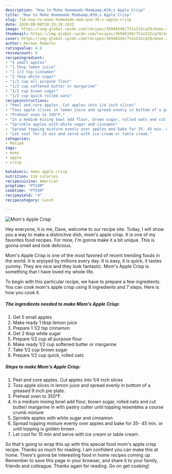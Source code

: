 ```yaml
---
description: "How to Make Homemade Mom&amp;#39;s Apple Crisp"
title: "How to Make Homemade Mom&amp;#39;s Apple Crisp"
slug: 716-how-to-make-homemade-mom-and-39-s-apple-crisp
date: 2020-08-08T20:33:28.243Z
image: https://img-global.cpcdn.com/recipes/36948349/751x532cq70/moms-apple-crisp-recipe-main-photo.jpg
thumbnail: https://img-global.cpcdn.com/recipes/36948349/751x532cq70/moms-apple-crisp-recipe-main-photo.jpg
cover: https://img-global.cpcdn.com/recipes/36948349/751x532cq70/moms-apple-crisp-recipe-main-photo.jpg
author: Herman Roberts
ratingvalue: 4.6
reviewcount: 6
recipeingredient:
- "5 small apples"
- "1 tbsp lemon juice"
- "1 1/2 tsp cinnamon"
- "2 tbsp white sugar"
- "1/2 cup all purpose flour"
- "1/2 cup softened butter or margarine"
- "1/2 cup brown sugar"
- "1/2 cup quick rolled oats"
recipeinstructions:
- "Peel and core apples. Cut apples into 1/4 inch slices"
- "Toss apple slices in lemon juice and spread evenly in bottom of a greased 9 inch pie plate."
- "Preheat oven to 350°F."
- "In a medium mixing bowl add flour, brown sugar, rolled oats and cut butter/ margarine in with pastry cutter until topping resembles a course crumb mixture"
- "Sprinkle apples with white sugar and cinnamon"
- "Spread topping mixture evenly over apples and bake for 35- 45 min. or until topping is golden brown ."
- "Let cool for 15 min and serve with ice cream or table cream."
categories:
- Recipe
tags:
- moms
- apple
- crisp

katakunci: moms apple crisp 
nutrition: 134 calories
recipecuisine: American
preptime: "PT24M"
cooktime: "PT55M"
recipeyield: "4"
recipecategory: Lunch

---
```



![Mom&#39;s Apple Crisp](https://img-global.cpcdn.com/recipes/36948349/751x532cq70/moms-apple-crisp-recipe-main-photo.jpg)

Hey everyone, it is me, Dave, welcome to our recipe site. Today, I will show you a way to make a distinctive dish, mom&#39;s apple crisp. It is one of my favorites food recipes. For mine, I'm gonna make it a bit unique. This is gonna smell and look delicious.

Mom&#39;s Apple Crisp is one of the most favored of recent trending foods in the world. It is enjoyed by millions every day. It is easy, it is quick, it tastes yummy. They are nice and they look fantastic. Mom&#39;s Apple Crisp is something that I have loved my whole life.




To begin with this particular recipe, we have to prepare a few ingredients. You can cook mom&#39;s apple crisp using 8 ingredients and 7 steps. Here is how you cook it.

<!--inarticleads1-->

##### The ingredients needed to make Mom&#39;s Apple Crisp:

1. Get 5 small apples
1. Make ready 1 tbsp lemon juice
1. Prepare 1 1/2 tsp cinnamon
1. Get 2 tbsp white sugar
1. Prepare 1/2 cup all purpose flour
1. Make ready 1/2 cup softened butter or margarine
1. Take 1/2 cup brown sugar
1. Prepare 1/2 cup quick, rolled oats




<!--inarticleads2-->

##### Steps to make Mom&#39;s Apple Crisp:

1. Peel and core apples. Cut apples into 1/4 inch slices
1. Toss apple slices in lemon juice and spread evenly in bottom of a greased 9 inch pie plate.
1. Preheat oven to 350°F.
1. In a medium mixing bowl add flour, brown sugar, rolled oats and cut butter/ margarine in with pastry cutter until topping resembles a course crumb mixture
1. Sprinkle apples with white sugar and cinnamon
1. Spread topping mixture evenly over apples and bake for 35- 45 min. or until topping is golden brown .
1. Let cool for 15 min and serve with ice cream or table cream.




So that's going to wrap this up with this special food mom&#39;s apple crisp recipe. Thanks so much for reading. I am confident you can make this at home. There's gonna be interesting food in home recipes coming up. Remember to save this page in your browser, and share it to your family, friends and colleague. Thanks again for reading. Go on get cooking!

